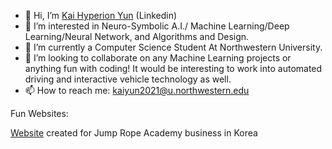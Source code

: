 - 👋 Hi, I’m [Kai Hyperion Yun](https://www.linkedin.com/in/kai-hyperion-yun) (Linkedin)
- 👀 I’m interested in Neuro-Symbolic A.I./ Machine Learning/Deep Learning/Neural Network, and Algorithms and Design.
- 🌱 I’m currently a Computer Science Student At Northwestern University.
- 💞️ I’m looking to collaborate on any Machine Learning projects or anything fun with coding! It would be interesting to work into automated driving and interactive vehicle technology as well.
- 📫 How to reach me:
<kaiyun2021@u.northwestern.edu>
        

Fun Websites:

[Website](https://kaihyperion.github.io/cs130/webDesign/index.html) created for Jump Rope Academy business in Korea
     

